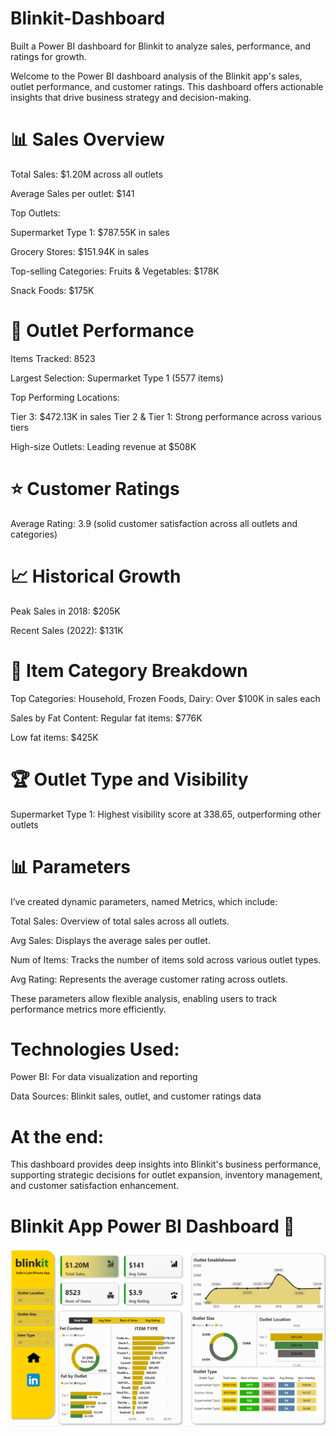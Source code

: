 # Blinkit-Dashboard
Built a Power BI dashboard for Blinkit to analyze sales, performance, and ratings for growth.

Welcome to the Power BI dashboard analysis of the Blinkit app's sales, outlet performance, and customer ratings. This dashboard offers actionable insights that drive business strategy and decision-making.

# 📊 Sales Overview
Total Sales: $1.20M across all outlets

Average Sales per outlet: $141

Top Outlets:

Supermarket Type 1: $787.55K in sales

Grocery Stores: $151.94K in sales

Top-selling Categories:
Fruits & Vegetables: $178K

Snack Foods: $175K

# 🏬 Outlet Performance
Items Tracked: 8523

Largest Selection: Supermarket Type 1 (5577 items)

Top Performing Locations:

Tier 3: $472.13K in sales
Tier 2 & Tier 1: Strong performance across various tiers

High-size Outlets: Leading revenue at $508K

# ⭐ Customer Ratings
Average Rating: 3.9 (solid customer satisfaction across all outlets and categories)

# 📈 Historical Growth
Peak Sales in 2018: $205K

Recent Sales (2022): $131K

# 🛒 Item Category Breakdown
Top Categories:
Household, Frozen Foods, Dairy: Over $100K in sales each

Sales by Fat Content:
Regular fat items: $776K

Low fat items: $425K

# 🏆 Outlet Type and Visibility
Supermarket Type 1: Highest visibility score at 338.65, outperforming other outlets


# 📊 Parameters
I’ve created dynamic parameters, named Metrics, which include:

Total Sales: Overview of total sales across all outlets.

Avg Sales: Displays the average sales per outlet.

Num of Items: Tracks the number of items sold across various outlet types.

Avg Rating: Represents the average customer rating across outlets.

These parameters allow flexible analysis, enabling users to track performance metrics more efficiently.


# Technologies Used:
Power BI: For data visualization and reporting

Data Sources: Blinkit sales, outlet, and customer ratings data

# At the end:

This dashboard provides deep insights into Blinkit's business performance, supporting strategic decisions for outlet expansion, inventory management, and customer satisfaction enhancement.

# Blinkit App Power BI Dashboard 🚀

![Blinkit Dashboard](https://github.com/Ahmed269-code/Blinkit-Dashboard/blob/main/blinkit%20screen.png)


